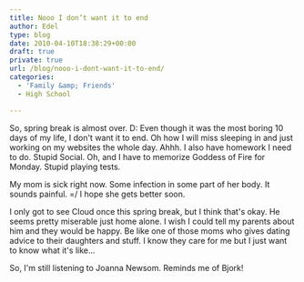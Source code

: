 ```yaml
---
title: Nooo I don’t want it to end
author: Edel
type: blog
date: 2010-04-10T18:38:29+00:00
draft: true
private: true
url: /blog/nooo-i-dont-want-it-to-end/
categories:
  - 'Family &amp; Friends'
  - High School

---
```

So, spring break is almost over. D: Even though it was the most boring 10 days of my life, I don't want it to end. Oh how I will miss sleeping in and just working on my websites the whole day. Ahhh. I also have homework I need to do. Stupid Social. Oh, and I have to memorize Goddess of Fire for Monday. Stupid playing tests.

My mom is sick right now. Some infection in some part of her body. It sounds painful. =/ I hope she gets better soon.

I only got to see Cloud once this spring break, but I think that's okay. He seems pretty miserable just home alone. I wish I could tell my parents about him and they would be happy. Be like one of those moms who gives dating advice to their daughters and stuff. I know they care for me but I just want to know what it's like...

So, I'm still listening to Joanna Newsom. Reminds me of Bjork!


